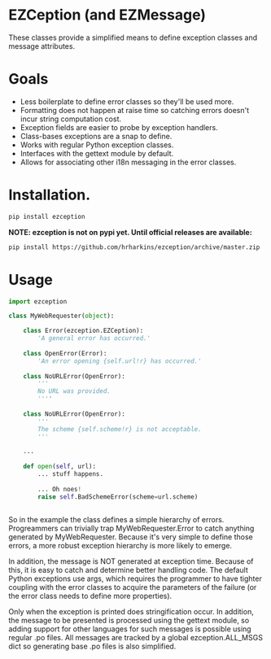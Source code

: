 # EZCeption (and EZMessage)

These classes provide a simplified means to define exception classes and
message attributes.

# Goals

* Less boilerplate to define error classes so they'll be used more.
* Formatting does not happen at raise time so catching errors doesn't incur
  string computation cost.
* Exception fields are easier to probe by exception handlers.
* Class-bases exceptions are a snap to define.
* Works with regular Python exception classes.
* Interfaces with the gettext module by default.
* Allows for associating other i18n messaging in the error classes.

# Installation.

```bash
pip install ezception
```

**NOTE: ezception is not on pypi yet.  Until official releases are available:**

```bash
pip install https://github.com/hrharkins/ezception/archive/master.zip
```

# Usage

```python
import ezception

class MyWebRequester(object):

    class Error(ezception.EZCeption):
        'A general error has occurred.'
        
    class OpenError(Error):
        'An error opening {self.url!r} has occurred.'
    
    class NoURLError(OpenError):
        '''
        No URL was provided.
        ''''
        
    class NoURLError(OpenError):
        '''
        The scheme {self.scheme!r} is not acceptable.
        '''

    ...
    
    def open(self, url):
        ... stuff happens.
        
        ... Oh noes!
        raise self.BadSchemeError(scheme=url.scheme)
        
```

So in the example the class defines a simple hierarchy of errors.  Progreammers 
can trivially trap MyWebRequester.Error to catch anything generated by 
MyWebRequester.  Because it's very simple to define those errors, a more 
robust exception hierarchy is more likely to emerge.

In addition, the message is NOT generated at exception time.  Because of this,
it is easy to catch and determine better handling code.  The default Python
exceptions use args, which requires the programmer to have tighter coupling 
with the error classes to acquire the parameters of the failure (or the
error class needs to define more properties).

Only when the exception is printed does stringification occur.  In addition,
the message to be presented is processed using the gettext module, so adding
support for other languages for such messages is possible using regular .po
files.  All messages are tracked by a global ezception.ALL_MSGS dict so
generating base .po files is also simplified.
